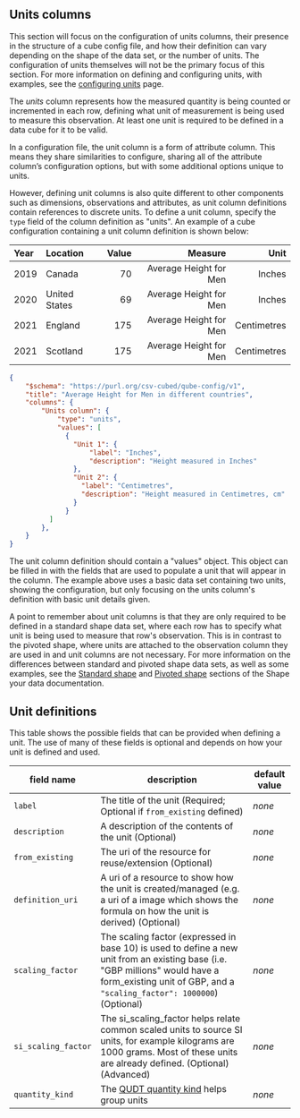 ## Units columns

This section will focus on the configuration of units columns, their presence in the structure of a cube config file, and how their definition can vary depending on the shape of the data set, or the number of units. The configuration of units themselves will not be the primary focus of this section. For more information on defining and configuring units, with examples, see the [configuring units](./units.md) page.

The *units* column represents how the measured quantity is being counted or incremented in each row, defining what unit of measurement is being used to measure this observation. At least one unit is required to be defined in a data cube for it to be valid.

In a configuration file, the unit column is a form of attribute column. This means they share similarities to configure, sharing all of the attribute column’s configuration options, but with some additional options unique to units.

However, defining unit columns is also quite different to other components such as dimensions, observations and attributes, as unit column definitions contain references to discrete units. To define a unit column, specify the `type` field of the column definition as "units". An example of a cube configuration containing a unit column definition is shown below:

| Year | Location      | Value | Measure                | Unit        |
|:-----|:--------------|------:|-----------------------:|------------:|
| 2019 | Canada        |  70   | Average Height for Men | Inches      |
| 2020 | United States |  69   | Average Height for Men | Inches      |
| 2021 | England       |  175  | Average Height for Men | Centimetres |
| 2021 | Scotland      |  175  | Average Height for Men | Centimetres |

```json
{
    "$schema": "https://purl.org/csv-cubed/qube-config/v1",
    "title": "Average Height for Men in different countries",
    "columns": {
        "Units column": {
            "type": "units",
            "values": [
              {
                "Unit 1": {
                    "label": "Inches",
                    "description": "Height measured in Inches"
                },
                "Unit 2": {
                  "label": "Centimetres",
                  "description": "Height measured in Centimetres, cm"
                }
              }
          ]
        },
    }
}
```

<!-- TODO: At some point, add an example of a single measure pivoted data set with a units column (multiple units) -->

The unit column definition should contain a "values" object. This object can be filled in with the fields that are used to populate a unit that will appear in the column. The example above uses a basic data set containing two units, showing the configuration, but only focusing on the units column's definition with basic unit details given.

A point to remember about unit columns is that they are only required to be defined in a standard shape data set, where each row has to specify what unit is being used to measure that row's observation. This is in contrast to the pivoted shape, where units are attached to the observation column they are used in and unit columns are not necessary. For more information on the differences between standard and pivoted shape data sets, as well as some examples, see the [Standard shape](../shape-data/standard-shape.md) and [Pivoted shape](../shape-data/pivoted-shape.md) sections of the Shape your data documentation.

## Unit definitions

This table shows the possible fields that can be provided when defining a unit. The use of many of these fields is optional and depends on how your unit is defined and used.

| **field name**      | **description**                                                                                                                                                                                         | **default value** |
|---------------------|---------------------------------------------------------------------------------------------------------------------------------------------------------------------------------------------------------|-------------------|
| `label`             | The title of the unit (Required; Optional if `from_existing` defined)                                                                                                                                   | *none*            |
| `description`       | A description of the contents of the unit (Optional)                                                                                                                                                    | *none*            |
| `from_existing`     | The uri of the resource for reuse/extension (Optional)                                                                                                                                                  | *none*            |
| `definition_uri`    | A uri of a resource to show how the unit is created/managed (e.g. a uri of a image which shows the formula on how the unit is derived) (Optional)                                                       | *none*            |
| `scaling_factor`    | The scaling factor (expressed in base 10) is used to define a new unit from an existing base (i.e. "GBP millions" would have a form_existing unit of GBP, and a `"scaling_factor": 1000000`) (Optional) | *none*            |
| `si_scaling_factor` | The si_scaling_factor helps relate common scaled units to source SI units, for example kilograms are 1000 grams. Most of these units are already defined. (Optional) (Advanced)                         | *none*            |
| `quantity_kind`     | The [QUDT quantity kind](http://www.qudt.org/doc/DOC_VOCAB-QUANTITY-KINDS.html#Instances) helps group units                                                                                             | *none*            |
